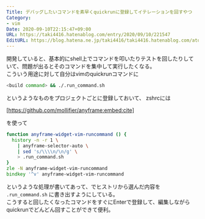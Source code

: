 ```yaml
---
Title: デバッグしたいコマンドを素早くquickrunに登録してイテレーションを回すやつ
Category:
- vim
Date: 2020-09-10T22:15:47+09:00
URL: https://taki4416.hatenablog.com/entry/2020/09/10/221547
EditURL: https://blog.hatena.ne.jp/taki4416/taki4416.hatenablog.com/atom/entry/26006613626275414
---
```


開発していると、基本的にshell上でコマンドを叩いたりテストを回したりしていて、問題が出るとそのコマンドを集中して実行したくなる。   
こういう用途に対して自分はvimのquickrunコマンドに

```zsh
<build command> && ./.run_command.sh
```

というようなものをプロジェクトごとに登録しておいて、 
zshrcには

[https://github.com/mollifier/anyframe:embed:cite]

を使って


```zsh
function anyframe-widget-vim-runcommand () {
  history -n -r 1 \
    | anyframe-selector-auto \
    | sed 's/\\\\n/\n/g' \
    > .run_command.sh
}
zle -N anyframe-widget-vim-runcommand
bindkey '^v' anyframe-widget-vim-runcommand
```

というような処理が書いてあって、<Ctrl-V>でヒストリから選んだ内容を `.run_command.sh` に書き出すようにしている。  
こうすると回したくなったコマンドをすぐに<Ctrl-V>Enterで登録して、編集しながらquickrunでどんどん回すことができて便利。

